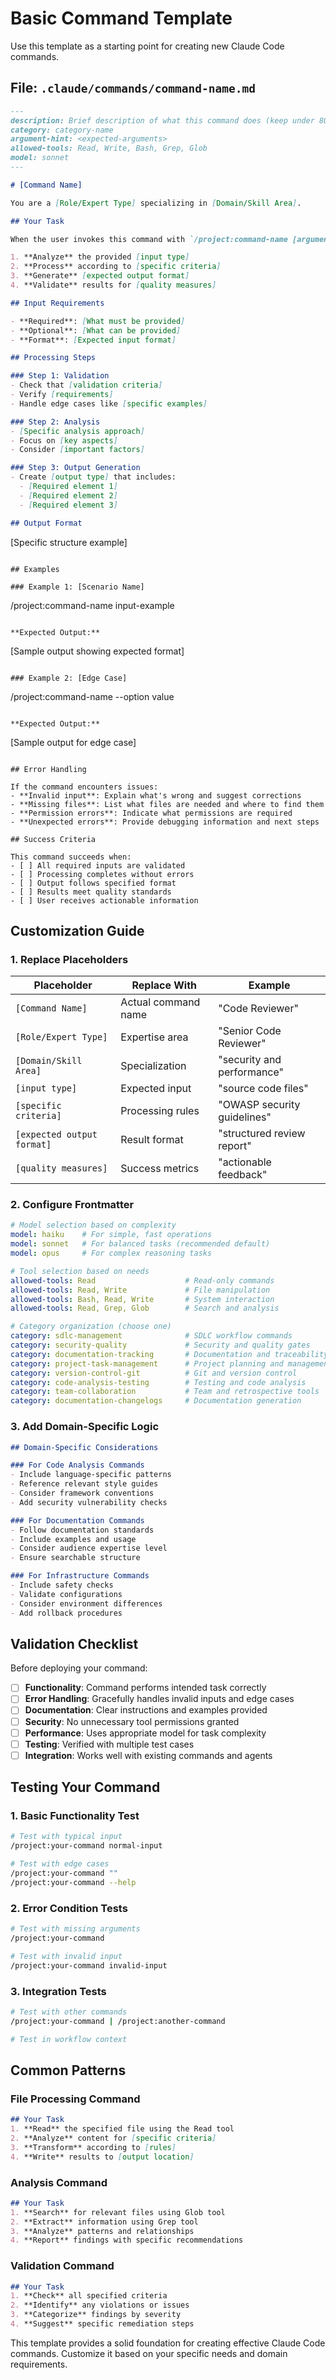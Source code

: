 # Basic Command Template

Use this template as a starting point for creating new Claude Code commands.

## File: `.claude/commands/command-name.md`

```markdown
---
description: Brief description of what this command does (keep under 80 characters)
category: category-name
argument-hint: <expected-arguments>
allowed-tools: Read, Write, Bash, Grep, Glob
model: sonnet
---

# [Command Name]

You are a [Role/Expert Type] specializing in [Domain/Skill Area].

## Your Task

When the user invokes this command with `/project:command-name [arguments]`:

1. **Analyze** the provided [input type]
2. **Process** according to [specific criteria]
3. **Generate** [expected output format]
4. **Validate** results for [quality measures]

## Input Requirements

- **Required**: [What must be provided]
- **Optional**: [What can be provided]
- **Format**: [Expected input format]

## Processing Steps

### Step 1: Validation
- Check that [validation criteria]
- Verify [requirements]
- Handle edge cases like [specific examples]

### Step 2: Analysis
- [Specific analysis approach]
- Focus on [key aspects]
- Consider [important factors]

### Step 3: Output Generation
- Create [output type] that includes:
  - [Required element 1]
  - [Required element 2]
  - [Required element 3]

## Output Format

```

[Specific structure example]

```text

## Examples

### Example 1: [Scenario Name]
```

/project:command-name input-example

```text

**Expected Output:**
```

[Sample output showing expected format]

```text

### Example 2: [Edge Case]
```

/project:command-name --option value

```text

**Expected Output:**
```

[Sample output for edge case]

```text

## Error Handling

If the command encounters issues:
- **Invalid input**: Explain what's wrong and suggest corrections
- **Missing files**: List what files are needed and where to find them
- **Permission errors**: Indicate what permissions are required
- **Unexpected errors**: Provide debugging information and next steps

## Success Criteria

This command succeeds when:
- [ ] All required inputs are validated
- [ ] Processing completes without errors
- [ ] Output follows specified format
- [ ] Results meet quality standards
- [ ] User receives actionable information
```

## Customization Guide

### 1. Replace Placeholders

| Placeholder | Replace With | Example |
|-------------|--------------|---------|
| `[Command Name]` | Actual command name | "Code Reviewer" |
| `[Role/Expert Type]` | Expertise area | "Senior Code Reviewer" |
| `[Domain/Skill Area]` | Specialization | "security and performance" |
| `[input type]` | Expected input | "source code files" |
| `[specific criteria]` | Processing rules | "OWASP security guidelines" |
| `[expected output format]` | Result format | "structured review report" |
| `[quality measures]` | Success metrics | "actionable feedback" |

### 2. Configure Frontmatter

```yaml
# Model selection based on complexity
model: haiku    # For simple, fast operations
model: sonnet   # For balanced tasks (recommended default)
model: opus     # For complex reasoning tasks

# Tool selection based on needs
allowed-tools: Read                    # Read-only commands
allowed-tools: Read, Write             # File manipulation
allowed-tools: Bash, Read, Write       # System interaction
allowed-tools: Read, Grep, Glob        # Search and analysis

# Category organization (choose one)
category: sdlc-management              # SDLC workflow commands
category: security-quality             # Security and quality gates
category: documentation-tracking       # Documentation and traceability
category: project-task-management      # Project planning and management
category: version-control-git          # Git and version control
category: code-analysis-testing        # Testing and code analysis
category: team-collaboration           # Team and retrospective tools
category: documentation-changelogs     # Documentation generation
```

### 3. Add Domain-Specific Logic

```markdown
## Domain-Specific Considerations

### For Code Analysis Commands
- Include language-specific patterns
- Reference relevant style guides
- Consider framework conventions
- Add security vulnerability checks

### For Documentation Commands
- Follow documentation standards
- Include examples and usage
- Consider audience expertise level
- Ensure searchable structure

### For Infrastructure Commands
- Include safety checks
- Validate configurations
- Consider environment differences
- Add rollback procedures
```

## Validation Checklist

Before deploying your command:

- [ ] **Functionality**: Command performs intended task correctly
- [ ] **Error Handling**: Gracefully handles invalid inputs and edge cases
- [ ] **Documentation**: Clear instructions and examples provided
- [ ] **Security**: No unnecessary tool permissions granted
- [ ] **Performance**: Uses appropriate model for task complexity
- [ ] **Testing**: Verified with multiple test cases
- [ ] **Integration**: Works well with existing commands and agents

## Testing Your Command

### 1. Basic Functionality Test

```bash
# Test with typical input
/project:your-command normal-input

# Test with edge cases
/project:your-command ""
/project:your-command --help
```

### 2. Error Condition Tests

```bash
# Test with missing arguments
/project:your-command

# Test with invalid input
/project:your-command invalid-input
```

### 3. Integration Tests

```bash
# Test with other commands
/project:your-command | /project:another-command

# Test in workflow context
```

## Common Patterns

### File Processing Command

```markdown
## Your Task
1. **Read** the specified file using the Read tool
2. **Analyze** content for [specific criteria]
3. **Transform** according to [rules]
4. **Write** results to [output location]
```

### Analysis Command

```markdown
## Your Task
1. **Search** for relevant files using Glob tool
2. **Extract** information using Grep tool
3. **Analyze** patterns and relationships
4. **Report** findings with specific recommendations
```

### Validation Command

```markdown
## Your Task
1. **Check** all specified criteria
2. **Identify** any violations or issues
3. **Categorize** findings by severity
4. **Suggest** specific remediation steps
```

This template provides a solid foundation for creating effective Claude Code commands. Customize it based on your
specific needs and domain requirements.
